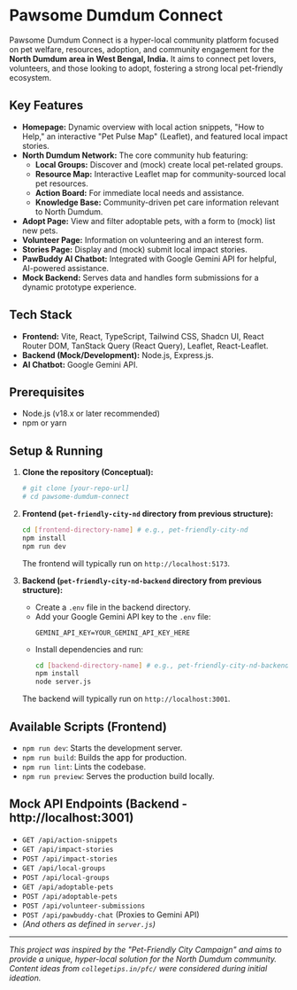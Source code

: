 # Pawsome Dumdum Connect

Pawsome Dumdum Connect is a hyper-local community platform focused on pet welfare, resources, adoption, and community engagement for the **North Dumdum area in West Bengal, India.** It aims to connect pet lovers, volunteers, and those looking to adopt, fostering a strong local pet-friendly ecosystem.

## Key Features

* **Homepage:** Dynamic overview with local action snippets, "How to Help," an interactive "Pet Pulse Map" (Leaflet), and featured local impact stories.
* **North Dumdum Network:** The core community hub featuring:
    * **Local Groups:** Discover and (mock) create local pet-related groups.
    * **Resource Map:** Interactive Leaflet map for community-sourced local pet resources.
    * **Action Board:** For immediate local needs and assistance.
    * **Knowledge Base:** Community-driven pet care information relevant to North Dumdum.
* **Adopt Page:** View and filter adoptable pets, with a form to (mock) list new pets.
* **Volunteer Page:** Information on volunteering and an interest form.
* **Stories Page:** Display and (mock) submit local impact stories.
* **PawBuddy AI Chatbot:** Integrated with Google Gemini API for helpful, AI-powered assistance.
* **Mock Backend:** Serves data and handles form submissions for a dynamic prototype experience.

## Tech Stack

* **Frontend:** Vite, React, TypeScript, Tailwind CSS, Shadcn UI, React Router DOM, TanStack Query (React Query), Leaflet, React-Leaflet.
* **Backend (Mock/Development):** Node.js, Express.js.
* **AI Chatbot:** Google Gemini API.

## Prerequisites

* Node.js (v18.x or later recommended)
* npm or yarn

## Setup & Running

1.  **Clone the repository (Conceptual):**
    ```bash
    # git clone [your-repo-url]
    # cd pawsome-dumdum-connect
    ```

2.  **Frontend (`pet-friendly-city-nd` directory from previous structure):**
    ```bash
    cd [frontend-directory-name] # e.g., pet-friendly-city-nd
    npm install
    npm run dev
    ```
    The frontend will typically run on `http://localhost:5173`.

3.  **Backend (`pet-friendly-city-nd-backend` directory from previous structure):**
    * Create a `.env` file in the backend directory.
    * Add your Google Gemini API key to the `.env` file:
        ```env
        GEMINI_API_KEY=YOUR_GEMINI_API_KEY_HERE
        ```
    * Install dependencies and run:
        ```bash
        cd [backend-directory-name] # e.g., pet-friendly-city-nd-backend
        npm install
        node server.js
        ```
    The backend will typically run on `http://localhost:3001`.

## Available Scripts (Frontend)

* `npm run dev`: Starts the development server.
* `npm run build`: Builds the app for production.
* `npm run lint`: Lints the codebase.
* `npm run preview`: Serves the production build locally.

## Mock API Endpoints (Backend - http://localhost:3001)

* `GET /api/action-snippets`
* `GET /api/impact-stories`
* `POST /api/impact-stories`
* `GET /api/local-groups`
* `POST /api/local-groups`
* `GET /api/adoptable-pets`
* `POST /api/adoptable-pets`
* `POST /api/volunteer-submissions`
* `POST /api/pawbuddy-chat` (Proxies to Gemini API)
* *(And others as defined in `server.js`)*

---

*This project was inspired by the "Pet-Friendly City Campaign" and aims to provide a unique, hyper-local solution for the North Dumdum community. Content ideas from `collegetips.in/pfc/` were considered during initial ideation.*
